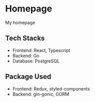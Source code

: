 # Homepage

My homepage

## Tech Stacks

- Frontend: React, Typescript
- Backend: Go
- Database: PostgreSQL

## Package Used

- Frontend: Redux, styled-components
- Backend: gin-gonic, GORM
